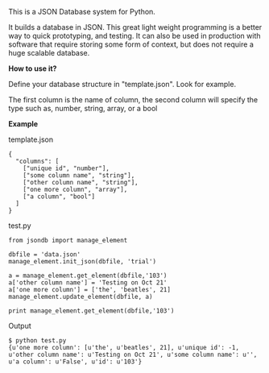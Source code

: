 This is a JSON Database system for Python.

It builds a database in JSON. This great light weight programming is a better way to quick prototyping, and testing. It can also be used in production with software that require storing some form of context, but does not require a huge scalable database.

<b> How to use it? </b>

Define your database structure in "template.json". Look for example.

The first column is the name of column, the second column will specify the type such as, number, string, array, or a bool


<b> Example </b>

template.json

```
{
  "columns": [
    ["unique id", "number"],
    ["some column name", "string"],
    ["other column name", "string"],
    ["one more column", "array"],
    ["a column", "bool"]
  ]
}

```
test.py

```
from jsondb import manage_element

dbfile = 'data.json'
manage_element.init_json(dbfile, 'trial')

a = manage_element.get_element(dbfile,'103')
a['other column name'] = 'Testing on Oct 21'
a['one more column'] = ['the', 'beatles', 21]
manage_element.update_element(dbfile, a)

print manage_element.get_element(dbfile,'103')
```

Output

```
$ python test.py
{u'one more column': [u'the', u'beatles', 21], u'unique id': -1, u'other column name': u'Testing on Oct 21', u'some column name': u'', u'a column': u'False', u'id': u'103'}
```
